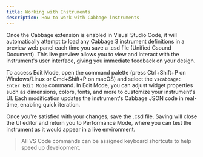 ```yaml
---
title: Working with Instruments
description: How to work with Cabbage instruments
---
```


Once the Cabbage extension is enabled in Visual Studio Code, it will automatically attempt to load any Cabbage 3 instrument definitions in a preview web panel each time you save a .csd file (Unified Csound Document). This live preview allows you to view and interact with the instrument's user interface, giving you immediate feedback on your design.

To access Edit Mode, open the command palette (press Ctrl+Shift+P on Windows/Linux or Cmd+Shift+P on macOS) and select the `vscabbage: Enter Edit Mode` command. In Edit Mode, you can adjust widget properties such as dimensions, colors, fonts, and more to customize your instrument's UI. Each modification updates the instrument's Cabbage JSON code in real-time, enabling quick iteration.

Once you're satisfied with your changes, save the .csd file. Saving will close the UI editor and return you to Performance Mode, where you can test the instrument as it would appear in a live environment.

> All VS Code commands can be assigned keyboard shortcuts to help speed up development. 